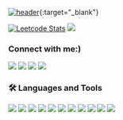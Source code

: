 [![header](https://capsule-render.vercel.app/api?type=waving&color=auto&height=300&section=header&text=seansongss&fontSize=80&fontAlignY=35&animation=fadeIn&desc=Hello%20world!%20I'm%20Sean%20Song,%20a%20student%20at%20University%20of%20Waterloo)](https://seansongss.com){:target="_blank"}

[![Leetcode Stats](https://leetcard.jacoblin.cool/seansongss?theme=forest)](https://leetcode.com/seansongss)
<a href="https://leetcode.com/seansongss" target="_blank"><img src="https://leetcard.jacoblin.cool/seansongss?theme=fores" /></a>

### Connect with me:)
<p>
      <a href="mailto:seansongss@gmail.com" target="_blank"><img src="https://img.shields.io/badge/gmail-%23EA4335.svg?&style=for-the-badge&logo=gmail&logoColor=white" /></a>
      <a href="https://linkedin.com/in/seansongss" target="_blank"><img src="https://img.shields.io/badge/linkedin-%230A66C2.svg?&style=for-the-badge&logo=linkedin&logoColor=white" /></a>
      <a href="https://instagram.com/seansongss" target="_blank"><img src="https://img.shields.io/badge/instagram-%23E4405F.svg?&style=for-the-badge&logo=instagram&logoColor=white" /></a>
      <a href="https://www.leetcode.com/seansongss" target="_blank"><img src="https://img.shields.io/badge/leetcode-%23FFA116.svg?&style=for-the-badge&logo=leetcode&logoColor=black" /></a>
</p>

### 🛠 Languages and Tools
<p>
   <img src="https://img.shields.io/badge/html5-%23E34F26.svg?&style=for-the-badge&logo=html5&logoColor=white" />
   <img src="https://img.shields.io/badge/css3-%231572B6.svg?&style=for-the-badge&logo=css3&logoColor=white" />
   <img src="https://img.shields.io/badge/tailwind%20css-%2338B2AC.svg?&style=for-the-badge&logo=tailwind%20css&logoColor=white" />
   <img src="https://img.shields.io/badge/javascript-%23F7DF1E.svg?&style=for-the-badge&logo=javascript&logoColor=black" />
   <img src="https://img.shields.io/badge/typescript-%233178C6.svg?&style=for-the-badge&logo=typescript&logoColor=white" />
   <img src="https://img.shields.io/badge/python-%233776AB.svg?&style=for-the-badge&logo=python&logoColor=white" />
   <img src="https://img.shields.io/badge/react-%2361DAFB.svg?&style=for-the-badge&logo=react&logoColor=black" />
   <img src="https://img.shields.io/badge/tensorflow-%23FF6F00.svg?&style=for-the-badge&logo=tensorflow&logoColor=white" />
   <img src="https://img.shields.io/badge/django-%23092E20.svg?&style=for-the-badge&logo=django&logoColor=white" />
   <img src="https://img.shields.io/badge/mongodb-%2347A248.svg?&style=for-the-badge&logo=mongodb&logoColor=white" />
   <img src="https://img.shields.io/badge/firebase-%23FFCA28.svg?&style=for-the-badge&logo=firebase&logoColor=black" />
</p>
